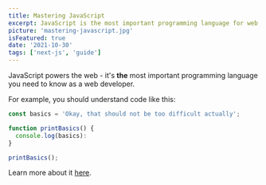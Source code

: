 ```yaml
---
title: Mastering JavaScript
excerpt: JavaScript is the most important programming language for web development. You probably don't know it well enough!
picture: 'mastering-javascript.jpg'
isFeatured: true
date: '2021-10-30'
tags: ['next-js', 'guide']
---
```


JavaScript powers the web - it's **the** most important programming language you need to know as a web developer.

For example, you should understand code like this:

```js
const basics = 'Okay, that should not be too difficult actually';

function printBasics() {
  console.log(basics):
}

printBasics();
```

Learn more about it [here](https://academind.com).
